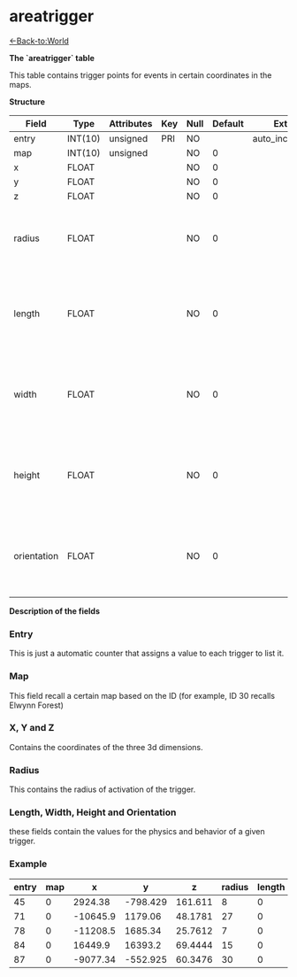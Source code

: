 # areatrigger

[<-Back-to:World](database-world.md)

**The \`areatrigger\` table**

This table contains trigger points for events in certain coordinates in the maps.

**Structure**

| Field       | Type    | Attributes | Key | Null | Default | Extra          | Comment                                              |
|-------------|---------|------------|-----|------|---------|----------------|------------------------------------------------------|
| entry       | INT(10) | unsigned   | PRI | NO   |         | auto_increment |                                                      |
| map         | INT(10) | unsigned   |     | NO   | 0       |                |                                                      |
| x           | FLOAT   |            |     | NO   | 0       |                |                                                      |
| y           | FLOAT   |            |     | NO   | 0       |                |                                                      |
| z           | FLOAT   |            |     | NO   | 0       |                |                                                      |
| radius      | FLOAT   |            |     | NO   | 0       |                | Seems to be a box of size yards with center at x,y,z |
| length      | FLOAT   |            |     | NO   | 0       |                | Most commonly used when size is 0, but not always    |
| width       | FLOAT   |            |     | NO   | 0       |                | Most commonly used when size is 0, but not always    |
| height      | FLOAT   |            |     | NO   | 0       |                | Most commonly used when size is 0, but not always    |
| orientation | FLOAT   |            |     | NO   | 0       |                | Most commonly used when size is 0, but not always    |

**Description of the fields**

### Entry

This is just a automatic counter that assigns a value to each trigger to list it.

### Map

This field recall a certain map based on the ID (for example, ID 30 recalls Elwynn Forest)

### X, Y and Z

Contains the coordinates of the three 3d dimensions.

### Radius

This contains the radius of activation of the trigger.

### Length, Width, Height and Orientation

these fields contain the values for the physics and behavior of a given trigger.

### Example

| entry | map | x        | y        | z       | radius | length | width | height | orientation |
|-------|-----|----------|----------|---------|--------|--------|-------|--------|-------------|
| 45    | 0   | 2924.38  | -798.429 | 161.611 | 8      | 0      | 0     | 0      | 0           |
| 71    | 0   | -10645.9 | 1179.06  | 48.1781 | 27     | 0      | 0     | 0      | 0           |
| 78    | 0   | -11208.5 | 1685.34  | 25.7612 | 7      | 0      | 0     | 0      | 0           |
| 84    | 0   | 16449.9  | 16393.2  | 69.4444 | 15     | 0      | 0     | 0      | 0           |
| 87    | 0   | -9077.34 | -552.925 | 60.3476 | 30     | 0      | 0     | 0      | 0           |
